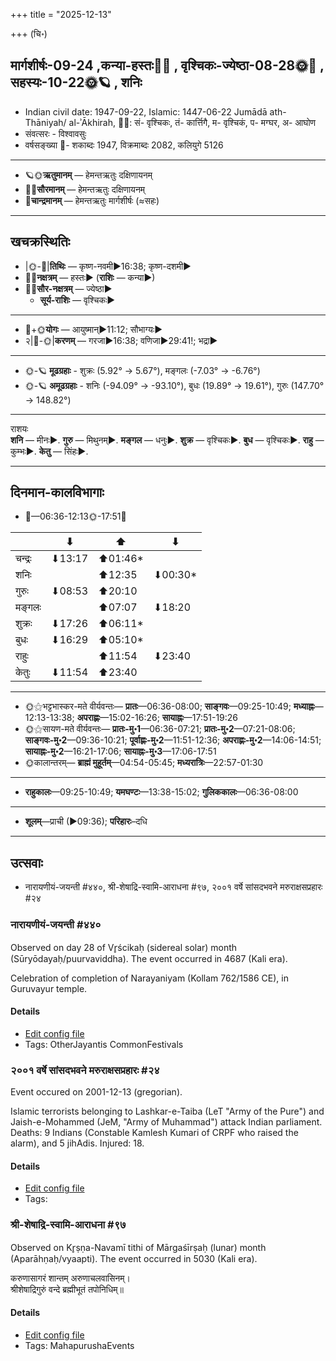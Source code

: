 +++
title = "2025-12-13"

+++
(चि॰)
## मार्गशीर्षः-09-24  ,कन्या-हस्तः🌛🌌  ,  वृश्चिकः-ज्येष्ठा-08-28🌞🌌  ,  सहस्यः-10-22🌞🪐  , शनिः
- Indian civil date: 1947-09-22, Islamic: 1447-06-22 Jumādā ath-Thāniyah/ al-ʾĀkhirah, 🌌🌞: सं- वृश्चिकः, तं- कार्त्तिगै, म- वृश्चिकं, प- मग्घर, अ- आघोण
- संवत्सरः - विश्वावसुः
- वर्षसङ्ख्या 🌛- शकाब्दः 1947, विक्रमाब्दः 2082, कलियुगे 5126
___________________
- 🪐🌞**ऋतुमानम्** — हेमन्तऋतुः दक्षिणायनम्
- 🌌🌞**सौरमानम्** — हेमन्तऋतुः दक्षिणायनम्
- 🌛**चान्द्रमानम्** — हेमन्तऋतुः मार्गशीर्षः (≈सहः)
___________________


## खचक्रस्थितिः
- |🌞-🌛|**तिथिः** — कृष्ण-नवमी►16:38; कृष्ण-दशमी►  
- 🌌🌛**नक्षत्रम्** — हस्तः► (**राशिः** — कन्या►)  
- 🌌🌞**सौर-नक्षत्रम्** — ज्येष्ठा►  
  - **सूर्य-राशिः** — वृश्चिकः► 
___________________
- 🌛+🌞**योगः** — आयुष्मान्►11:12; सौभाग्यः►  
- २|🌛-🌞|**करणम्** — गरजा►16:38; वणिजा►29:41!; भद्रा►  
___________________
- 🌞-🪐 **मूढग्रहाः** - शुक्रः (5.92° → 5.67°), मङ्गलः (-7.03° → -6.76°)
- 🌞-🪐 **अमूढग्रहाः** - शनिः (-94.09° → -93.10°), बुधः (19.89° → 19.61°), गुरुः (147.70° → 148.82°)
___________________
राशयः  
**शनि** — मीनः►. **गुरु** — मिथुनम्►. **मङ्गल** — धनुः►. **शुक्र** — वृश्चिकः►. **बुध** — वृश्चिकः►. **राहु** — कुम्भः►. **केतु** — सिंहः►. 
___________________


## दिनमान-कालविभागाः
- 🌅—06:36-12:13🌞-17:51🌇  

|      |⬇     |⬆     |⬇     |
|------|-----|-----|------|
|चन्द्रः|⬇13:17 |⬆01:46*|     |
|शनिः   |     |⬆12:35 |⬇00:30*|
|गुरुः  |⬇08:53 |⬆20:10 |     |
|मङ्गलः |     |⬆07:07 |⬇18:20 |
|शुक्रः |⬇17:26 |⬆06:11*|     |
|बुधः   |⬇16:29 |⬆05:10*|     |
|राहुः  |     |⬆11:54 |⬇23:40 |
|केतुः  |⬇11:54 |⬆23:40 |     |
___________________
- 🌞⚝भट्टभास्कर-मते वीर्यवन्तः— **प्रातः**—06:36-08:00; **साङ्गवः**—09:25-10:49; **मध्याह्नः**—12:13-13:38; **अपराह्णः**—15:02-16:26; **सायाह्नः**—17:51-19:26  
- 🌞⚝सायण-मते वीर्यवन्तः— **प्रातः-मु॰1**—06:36-07:21; **प्रातः-मु॰2**—07:21-08:06; **साङ्गवः-मु॰2**—09:36-10:21; **पूर्वाह्णः-मु॰2**—11:51-12:36; **अपराह्णः-मु॰2**—14:06-14:51; **सायाह्नः-मु॰2**—16:21-17:06; **सायाह्नः-मु॰3**—17:06-17:51  
- 🌞कालान्तरम्— **ब्राह्मं मुहूर्तम्**—04:54-05:45; **मध्यरात्रिः**—22:57-01:30  
___________________
- **राहुकालः**—09:25-10:49; **यमघण्टः**—13:38-15:02; **गुलिककालः**—06:36-08:00  
___________________
- **शूलम्**—प्राची (►09:36); **परिहारः**–दधि  
___________________

## उत्सवाः
- नारायणीयं-जयन्ती #४४०, श्री-शेषाद्रि-स्वामि-आराधना #९७, २००१ वर्षे सांसदभवने मरुराक्षसप्रहारः #२४
### नारायणीयं-जयन्ती #४४०

Observed on day 28 of Vr̥ścikaḥ (sidereal solar) month (Sūryōdayaḥ/puurvaviddha). The event occurred in 4687 (Kali era).  


Celebration of completion of Narayaniyam (Kollam 762/1586 CE), in Guruvayur temple.

#### Details
- [Edit config file](https://github.com/jyotisham/adyatithi/blob/master/mahApuruSha/vaiShNava-misc/sidereal_solar_month/day/08/28/nArAyaNIyaM~jayantI.toml)
- Tags: OtherJayantis CommonFestivals


### २००१ वर्षे सांसदभवने मरुराक्षसप्रहारः #२४

Event occured on 2001-12-13 (gregorian). 

Islamic terrorists belonging to Lashkar-e-Taiba (LeT "Army of the Pure") and Jaish-e-Mohammed (JeM, "Army of Muhammad") attack Indian parliament. Deaths: 9 Indians (Constable Kamlesh Kumari of CRPF who raised the alarm), and 5 jihAdis. Injured: 18.

#### Details
- [Edit config file](https://github.com/jyotisham/adyatithi/blob/master/mahApuruSha/xatra-later/gregorian/day/12/13/parliament-attack-2001.toml)
- Tags: 


### श्री-शेषाद्रि-स्वामि-आराधना #९७

Observed on Kr̥ṣṇa-Navamī tithi of Mārgaśīrṣaḥ (lunar) month (Aparāhṇaḥ/vyaapti). The event occurred in 5030 (Kali era).  


करुणासागरं शान्तम् अरुणाचलवासिनम्।  
श्रीशेषाद्रिगुरुं वन्दे ब्रह्मीभूतं तपोनिधिम्॥



#### Details
- [Edit config file](https://github.com/jyotisham/adyatithi/blob/master/mahApuruSha/general-indic-non-tropical/lunar_month/tithi/09/24/zrI~zESAdri-svAmI~ArAdhanA.toml)
- Tags: MahapurushaEvents


